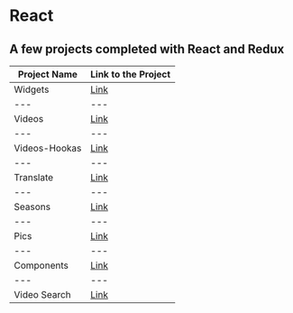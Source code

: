 # React 

## A few projects completed with React and Redux 

| Project Name | Link to the Project | 
| --- |  --- | 
| Widgets | [Link](https://github.com/pdahl95/reactCourse/tree/master/widgets) | 
| --- |  --- | 
| Videos | [Link](https://github.com/pdahl95/reactCourse/tree/master/videos) | 
| --- |  --- | 
| Videos-Hookas | [Link](https://github.com/pdahl95/reactCourse/tree/master/videos-hooks) | 
| --- |  --- | 
| Translate | [Link](https://github.com/pdahl95/reactCourse/tree/master/translate) | 
| --- |  --- | 
| Seasons | [Link](https://github.com/pdahl95/reactCourse/tree/master/seasons) | 
| --- |  --- | 
| Pics | [Link](https://github.com/pdahl95/reactCourse/tree/master/pics) | 
| --- |  --- | 
| Components | [Link](https://github.com/pdahl95/reactCourse/tree/master/components) | 
| --- |  --- | 
| Video Search | [Link](https://github.com/pdahl95/reactCourse/tree/master/ReduxSimpleStarter-master) | 

